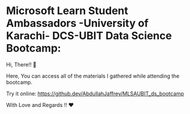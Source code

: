 # Microsoft Learn Student Ambassadors -University of Karachi- DCS-UBIT Data Science Bootcamp: 

Hi, There!! 👋

Here, You can access all of the materials I gathered while attending the bootcamp.

Try it online: https://github.dev/AbdullahJaffrey/MLSAUBIT_ds_bootcamp

With Love and Regards !! ❤️
